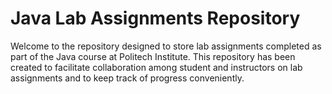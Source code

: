 # Java Lab Assignments Repository
Welcome to the repository designed to store lab assignments completed as part of the Java course at Politech Institute. 
This repository has been created to facilitate collaboration among student and instructors on lab assignments and to keep track of progress conveniently.
